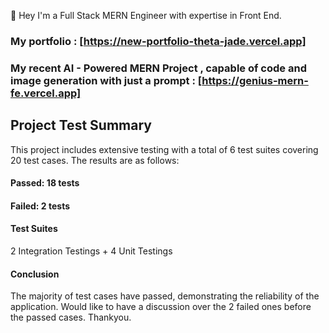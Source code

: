 🚀 Hey I'm a Full Stack MERN Engineer with expertise in Front End.
### My portfolio : [https://new-portfolio-theta-jade.vercel.app]
### My recent AI - Powered MERN Project , capable of code and image generation with just a prompt : [https://genius-mern-fe.vercel.app]

## Project Test Summary
This project includes extensive testing with a total of 6 test suites covering 20 test cases. The results are as follows:

#### Passed: 18 tests
#### Failed: 2 tests

#### Test Suites
2 Integration Testings + 4 Unit Testings


#### Conclusion
The majority of test cases have passed, demonstrating the reliability of the application. Would like to have a discussion over the 2 failed ones before the passed cases.
Thankyou.
